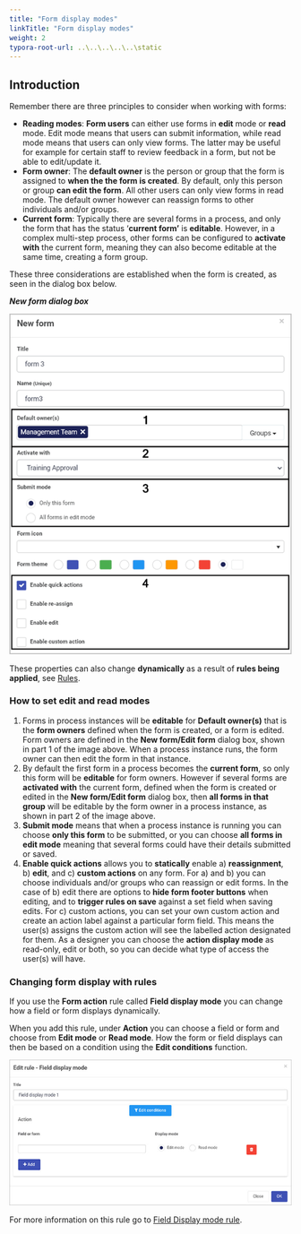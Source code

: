 ```yaml
---
title: "Form display modes"
linkTitle: "Form display modes"
weight: 2
typora-root-url: ..\..\..\..\..\static
---
```


## Introduction

Remember there are three principles to consider when working with forms:

- **Reading modes**: **Form users** can either use forms in **edit** mode or **read** mode. Edit mode means that users can submit information, while read mode means that users can only view forms. The latter may be useful for example for certain staff to review feedback in a form, but not be able to edit/update it.
- **Form owner**: The **default owner** is the person or group that the form is assigned to **when the the form is created**. By default, only this person or group **can edit the form**. All other users can only view forms in read mode. The default owner however can reassign forms to other individuals and/or groups.
- **Current form**: Typically there are several forms in a process, and only the form that has the status ‘**current form’** is **editable**. However, in a complex multi-step process, other forms can be configured to **activate with** the current form, meaning they can also become editable at the same time, creating a form group.

These three considerations are established when the form is created, as seen in the dialog box below. 

***New form dialog box***

![New form dialog box](/images/newformsegments-1.gif)

These properties can also change **dynamically** as a result of **rules being applied**, see [Rules](/docs/platform/rules/).

### How to set edit and read modes

1. Forms in process instances will be **editable** for **Default owner(s)** that is the **form owners** defined when the form is created, or a form is edited. Form owners are defined in the **New form/Edit form** dialog box, shown in part 1 of the image above.  When a process instance runs, the form owner can then edit the form in that instance. 
2. By default the first form in a process becomes the **current form**, so only this form will be **editable** for form owners. However if several forms are **activated with** the current form, defined when the form is created or edited in the **New form/Edit form** dialog box, then **all forms in that group** will be editable by the form owner in a process instance, as shown in part 2 of the image above.
3. **Submit mode** means that when a process instance is running you can choose **only this form** to be submitted, or you can choose **all forms in edit mode** meaning that several forms could have their details submitted or saved.
4. **Enable quick actions** allows you to **statically** enable a) **reassignment**, b) **edit**, and c) **custom actions** on any form. For a) and b) you can choose individuals and/or groups who can reassign or edit forms. In the case of b) edit there are options to **hide form footer buttons** when editing, and to **trigger rules on save** against a set field when saving edits. For c) custom actions, you can set your own custom action and create an action label against a particular form field. This means the user(s) assigns the custom action will see the labelled action designated for them. As a designer you can choose the **action display mode** as read-only, edit or both, so you can decide what type of access the user(s) will have.

### Changing form display with rules
If you use the **Form action** rule called **Field display mode** you can change how a field or form displays dynamically. 

When you add this rule, under **Action** you can choose a field or form and choose from **Edit mode** or **Read mode**. How the form or field displays can then be based on a condition using the **Edit conditions** function.

![Field display rule](/images/field-display-rule.jpg)

For more information on this rule go to [Field Display mode rule](/docs/platform/rules/form-actions/field-display-mode/).